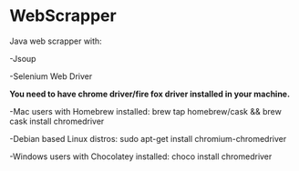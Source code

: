 # WebScrapper
Java web scrapper with:

-Jsoup

-Selenium Web Driver

**You need to have chrome driver/fire fox driver installed in your machine.**

-Mac users with Homebrew installed: brew tap homebrew/cask && brew cask install chromedriver

-Debian based Linux distros: sudo apt-get install chromium-chromedriver

-Windows users with Chocolatey installed: choco install chromedriver



